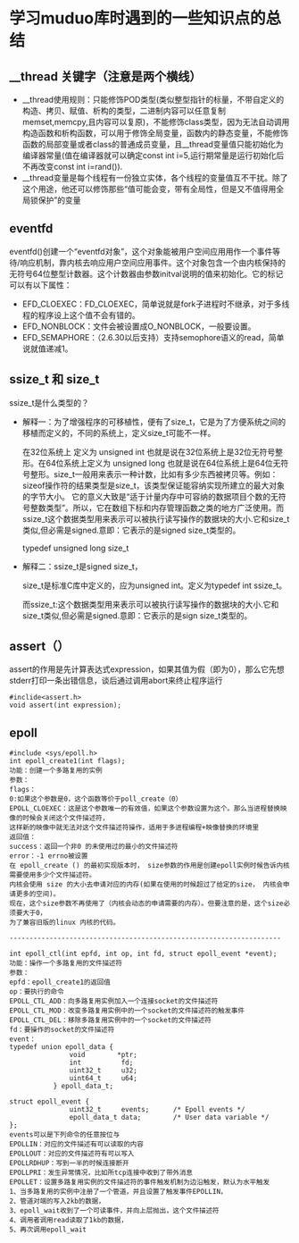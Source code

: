 # 学习muduo库时遇到的一些知识点的总结
## __thread 关键字（注意是两个横线）
 * __thread使用规则：只能修饰POD类型(类似整型指针的标量，不带自定义的构造、拷贝、赋值、析构的类型，二进制内容可以任意复制memset,memcpy,且内容可以复原)，不能修饰class类型，因为无法自动调用构造函数和析构函数，可以用于修饰全局变量，函数内的静态变量，不能修饰函数的局部变量或者class的普通成员变量，且__thread变量值只能初始化为编译器常量(值在编译器就可以确定const int i=5,运行期常量是运行初始化后不再改变const int i=rand()).
 * __thread变量是每个线程有一份独立实体，各个线程的变量值互不干扰。除了这个用途，他还可以修饰那些“值可能会变，带有全局性，但是又不值得用全局锁保护”的变量
## eventfd
  eventfd()创建一个“eventfd对象”，这个对象能被用户空间应用用作一个事件等待/响应机制，靠内核去响应用户空间应用事件。这个对象包含一个由内核保持的无符号64位整型计数器。这个计数器由参数initval说明的值来初始化。它的标记可以有以下属性：
  * EFD_CLOEXEC：FD_CLOEXEC，简单说就是fork子进程时不继承，对于多线程的程序设上这个值不会有错的。
  * EFD_NONBLOCK：文件会被设置成O_NONBLOCK，一般要设置。
  * EFD_SEMAPHORE：（2.6.30以后支持）支持semophore语义的read，简单说就值递减1。
## ssize_t 和 size_t
ssize_t是什么类型的？

* 解释一：为了增强程序的可移植性，便有了size_t，它是为了方便系统之间的移植而定义的，不同的系统上，定义size_t可能不一样。

     在32位系统上 定义为 unsigned int 也就是说在32位系统上是32位无符号整形。在64位系统上定义为 unsigned long 也就是说在64位系统上是64位无符号整形。size_t一般用来表示一种计数，比如有多少东西被拷贝等。例如：sizeof操作符的结果类型是size_t，该类型保证能容纳实现所建立的最大对象的字节大小。 它的意义大致是“适于计量内存中可容纳的数据项目个数的无符号整数类型”。所以，它在数组下标和内存管理函数之类的地方广泛使用。而ssize_t这个数据类型用来表示可以被执行读写操作的数据块的大小.它和size_t类似,但必需是signed.意即：它表示的是signed size_t类型的。

    typedef unsigned long size_t

* 解释二：ssize_t是signed size_t，

    size_t是标准C库中定义的，应为unsigned int。定义为typedef int ssize_t。

    而ssize_t:这个数据类型用来表示可以被执行读写操作的数据块的大小.它和size_t类似,但必需是signed.意即：它表示的是sign size_t类型的。
## assert（）
 assert的作用是先计算表达式expression，如果其值为假（即为0），那么它先想stderr打印一条出错信息，谈后通过调用abort来终止程序运行
```
#inclide<assert.h>
void assert(int expression);
```
## epoll
```
#include <sys/epoll.h>
int epoll_create1(int flags);
功能：创建一个多路复用的实例
参数：
flags：
0:如果这个参数是0，这个函数等价于poll_create（0）
EPOLL_CLOEXEC：这是这个参数唯一的有效值，如果这个参数设置为这个。那么当进程替换映像的时候会关闭这个文件描述符，
这样新的映像中就无法对这个文件描述符操作，适用于多进程编程+映像替换的环境里
返回值：
success：返回一个非0 的未使用过的最小的文件描述符
error：-1 errno被设置
在 epoll_create () 的最初实现版本时， size参数的作用是创建epoll实例时候告诉内核需要使用多少个文件描述符。
内核会使用 size 的大小去申请对应的内存(如果在使用的时候超过了给定的size， 内核会申请更多的空间)。
现在，这个size参数不再使用了（内核会动态的申请需要的内存）。但要注意的是，这个size必须要大于0，
为了兼容旧版的linux 内核的代码。
  
--------------------------------------------------------------------

int epoll_ctl(int epfd, int op, int fd, struct epoll_event *event);
功能：操作一个多路复用的文件描述符
参数：
epfd：epoll_create1的返回值
op：要执行的命令
EPOLL_CTL_ADD：向多路复用实例加入一个连接socket的文件描述符
EPOLL_CTL_MOD：改变多路复用实例中的一个socket的文件描述符的触发事件
EPOLL_CTL_DEL：移除多路复用实例中的一个socket的文件描述符
fd：要操作的socket的文件描述符
event：
typedef union epoll_data {
               void        *ptr;
               int          fd;
               uint32_t     u32;
               uint64_t     u64;
           } epoll_data_t;

struct epoll_event {
               uint32_t     events;      /* Epoll events */
               epoll_data_t data;        /* User data variable */
};
events可以是下列命令的任意按位与
EPOLLIN：对应的文件描述有可以读取的内容
EPOLLOUT：对应的文件描述符有可以写入
EPOLLRDHUP：写到一半的时候连接断开
EPOLLPRI：发生异常情况，比如所tcp连接中收到了带外消息
EPOLLET：设置多路复用实例的文件描述符的事件触发机制为边沿触发，默认为水平触发
1、当多路复用的实例中注册了一个管道，并且设置了触发事件EPOLLIN，
2、管道对端的写入2kb的数据，
3、epoll_wait收到了一个可读事件，并向上层抛出，这个文件描述符
4、调用者调用read读取了1kb的数据，
5、再次调用epoll_wait
```
